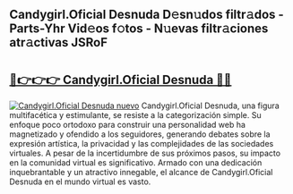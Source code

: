 ## Candygirl.Oficial Desnuda D𝚎sn𝚞dos filtr𝚊dos - Parts-Yhr Vid𝚎os f𝚘tos - N𝚞evas filtr𝚊ciones atr𝚊ctivas JSRoF

# <h2><a href="http://mb8n3w.tromn.icu/?c=Candygirl.Oficial+Desnuda">🔗👉👉👉 Candygirl.Oficial Desnuda 🔗🔗</a></h2>

[![Candygirl.Oficial Desnuda nuevo](https://i.imgur.com/pEAQMta.gif)](http://mb8n3w.tromn.icu/?c=Candygirl.Oficial+Desnuda)
Candygirl.Oficial Desnuda, una figura multifacética y estimulante, se resiste a la categorización simple. Su enfoque poco ortodoxo para construir una personalidad web ha magnetizado y ofendido a los seguidores, generando debates sobre la expresión artística, la privacidad y las complejidades de las sociedades virtuales. A pesar de la incertidumbre de sus próximos pasos, su impacto en la comunidad virtual es significativo. Armado con una dedicación inquebrantable y un atractivo innegable, el alcance de Candygirl.Oficial Desnuda en el mundo virtual es vasto.
